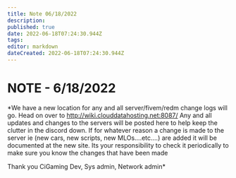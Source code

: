 ```yaml
---
title: Note 06/18/2022
description: 
published: true
date: 2022-06-18T07:24:30.944Z
tags: 
editor: markdown
dateCreated: 2022-06-18T07:24:30.944Z
---
```


# NOTE - 6/18/2022
*We have a new location for any and all server/fivem/redm change logs will go.
Head on over to http://wiki.clouddatahosting.net:8087/
Any and all updates and changes to the servers will be posted here to help keep the clutter in the discord down. If for whatever reason a change is made to the server ie (new cars, new scripts, new MLOs....etc....) are added it will be documented at the new site. Its your responsibility to check it periodically to make sure you know the changes that have been made

Thank you
CiGaming
Dev, Sys admin, Network admin*